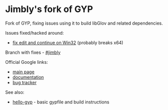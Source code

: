 Jimbly's fork of GYP
====================

Fork of GYP, fixing issues using it to build libGlov and related dependencies.

Issues fixed/hacked around:
- [fix edit and continue on Win32](https://github.com/Jimbly/gyp/commit/d207775f3e42eaff817e95e895e6d87fffa6cbf7) (probably breaks x64)

Branch with fixes - [#jimbly](https://github.com/Jimbly/gyp/tree/jimbly)

Official Google links:
- [main page](https://chromium.googlesource.com/external/gyp)
- [documentation](https://gyp.gsrc.io)
- [bug tracker](https://bugs.chromium.org/p/gyp/issues/list)

See also:
- [hello-gyp](https://github.com/springmeyer/hello-gyp) - basic gypfile and build instructions
